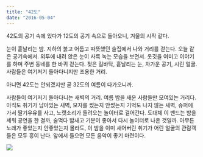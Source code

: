 ```yaml
---
title: "42도"
date: "2016-05-04"
---
```


42도의 공기 속에 있다가 12도의 공기 속으로 돌아오니, 겨울의 시작 같다.

눈이 흩날리는 밤. 지하의 붉고 어둡고 따뜻했던 술집에서 나와 거리를 걷는다. 오늘 같은 공기속에서. 외투에 내려 앉은 눈이 사륵 녹는 모습을 보면서. 옷깃을 여미고 이야기를 하며 주변 동네를 한 바퀴 걷는다. 젖은 길바닥, 흩날리는 눈, 차가운 공기, 시린 얼굴. 사람들은 여기저기 돌아다니지만 조용한 거리.

아니면 42도는 안되겠지만 곧 32도의 여름이 다가오니까.

사람들이 여기저기 돌아다니는 새벽의 거리. 여름 밤을 새운 사람들만 모여있는 거리다. 아직도 취기가 남아있는 새벽, 모자를 썼는지 안썼는지 기억도 나지 않는 새벽, 슈퍼에 가서 딸기우유를 사고, 노랫소리가 들려오는 놀이터로 걸어간다. 도대체 이 밴드는 밤을 세워 공연을 한 걸까, 술먹다 밤새고 기분이 좋아서 다시 놀이터로 나온 것일까. 아무튼 노래가 좋았는지 안좋았는지 몰라도, 이 밤을 이미 새어버린 취기가 어린 얼굴의 관람객들은 모두 흥이 난다. 앞에서 들으면 모든 음악이 좋기 마련이다.

![](../photo/2016-05-04-42도.jpg)